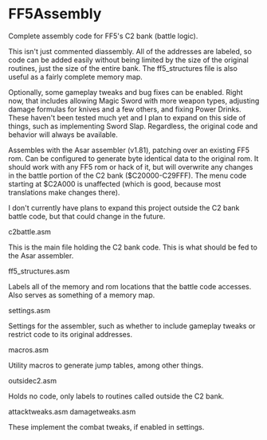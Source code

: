 # FF5Assembly

Complete assembly code for FF5's C2 bank (battle logic). 

This isn't just commented diassembly.   All of the addresses are labeled, so code can be added easily without being limited by the size of the original routines, just the size of the entire bank.   The ff5_structures file is also useful as a fairly complete memory map. 

Optionally, some gameplay tweaks and bug fixes can be enabled.  Right now, that includes allowing Magic Sword with more weapon types, adjusting damage formulas for knives and a few others, and fixing Power Drinks.   These haven't been tested much yet and I plan to expand on this side of things, such as implementing Sword Slap.  Regardless, the original code and behavior will always be available.

Assembles with the Asar assembler (v1.81), patching over an existing FF5 rom.   Can be configured to generate byte identical data to the original rom.   It should work with any FF5 rom or hack of it, but will overwrite any changes in the battle portion of the C2 bank ($C20000-C29FFF).   The menu code starting at $C2A000 is unaffected (which is good, because most translations make changes there).   

I don't currently have plans to expand this project outside the C2 bank battle code, but that could change in the future. 



c2battle.asm

This is the main file holding the C2 bank code.   This is what should be fed to the Asar assembler.

ff5_structures.asm

Labels all of the memory and rom locations that the battle code accesses.   Also serves as something of a memory map. 

settings.asm

Settings for the assembler, such as whether to include gameplay tweaks or restrict code to its original addresses.

macros.asm

Utility macros to generate jump tables, among other things.

outsidec2.asm

Holds no code, only labels to routines called outside the C2 bank.

attacktweaks.asm
damagetweaks.asm

These implement the combat tweaks, if enabled in settings. 
